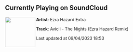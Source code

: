 ## Currently Playing on SoundCloud

[<img align="left" width="100" src="https://i1.sndcdn.com/artworks-0HygREPeLwzoZpft-Wj1xRg-t500x500.jpg">](https://soundcloud.com/ezrahazardextra/thenights?in=saxurn/sets/acid-override/)

**Artist**: Ezra Hazard Extra 

**Track**: Avicii - The Nights (Ezra Hazard Remix)

Last updated at 09/04/2023 18:53
